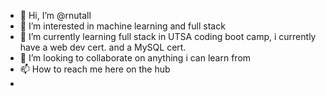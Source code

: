 - 👋 Hi, I’m @rnutall
- 👀 I’m interested in machine learning and full stack
- 🌱 I’m currently learning full stack in UTSA coding boot camp, i currently have a web dev cert. and a MySQL cert.
- 💞️ I’m looking to collaborate on anything i can learn from 
- 📫 How to reach me here on the hub
- 

<!---
rnutall/rnutall is a ✨ special ✨ repository because its `README.md` (this file) appears on your GitHub profile.
You can click the Preview link to take a look at your changes.
--->
